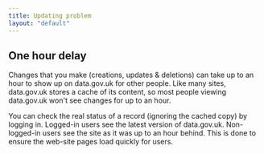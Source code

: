 ```yaml
---
title: Updating problem
layout: "default"
---
```


## One hour delay

Changes that you make (creations, updates & deletions) can take up to an hour to show up on data.gov.uk for other people. Like many sites, data.gov.uk stores a cache of its content, so most people viewing data.gov.uk won't see changes for up to an hour.

You can check the real status of a record (ignoring the cached copy) by logging in. Logged-in users see the latest version of data.gov.uk. Non-logged-in users see the site as it was up to an hour behind. This is done to ensure the web-site pages load quickly for users.
